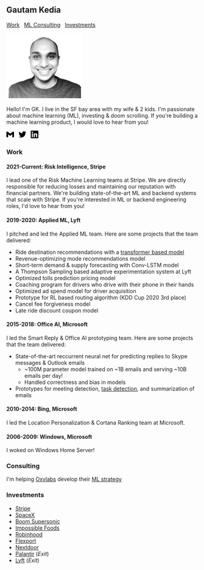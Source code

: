 ## Gautam Kedia
[Work](#work) &nbsp; [ML Consulting](#consulting) &nbsp; [Investments](#investments)

<img src="profile.png" width="200">

Hello! I'm GK. I live in the SF bay area with my wife & 2 kids. I'm passionate about machine learning (ML), investing & doom scrolling. If you're building a machine learning product, I would love to hear from you!

[<img src="assets/svg/gmail.svg" width="20">](mailto:gautamkedia@gmail.com) &nbsp;  [<img src="assets/svg/twitter.svg" width="20">](https://twitter.com/thegautam) &nbsp; [<img src="assets/svg/linkedin.svg" width="20">](https://www.linkedin.com/in/gautam-kedia-8a275730/)


### Work 

#### 2021-Current: Risk Intelligence, Stripe

I lead one of the Risk Machine Learning teams at Stripe. We are directly responsible for reducing losses and maintaining our reputation with financial partners. We're building state-of-the-art ML and backend systems that scale with Stripe. If you're interested in ML or backend engineering roles, I'd love to hear from you!

#### 2019-2020: Applied ML, Lyft
I pitched and led the Applied ML team. Here are some projects that the team delivered:
* Ride destination recommendations with a [transformer based model](https://eng.lyft.com/how-lyft-predicts-your-destination-with-attention-791146b0a439)
* Revenue-optimizing mode recommendations model
* Short-term demand & supply forecasting with Conv-LSTM model
* A Thompson Sampling based adaptive experimentation system at Lyft
* Optimized tolls prediction pricing model
* Coaching program for drivers who drive with their phone in their hands
* Optimized ad spend model for driver acquisition
* Prototype for RL based routing algorithm (KDD Cup 2020 3rd place)
* Cancel fee forgiveness model
* Late ride discount coupon model

#### 2015-2018: Office AI, Microsoft
I led the Smart Reply & Office AI prototyping team. Here are some projects that the team delivered:

* State-of-the-art reccurrent neural net for predicting replies to Skype messages & Outlook emails
  * ~100M parameter model trained on ~1B emails and serving ~10B emails per day!
  * Handled correctness and bias in models
* Prototypes for meeting detection, [task detection](https://blogs.windows.com/windowsexperience/2017/02/09/cortana-reminds-important-stuff-even-forget-ask/), and summarization of emails

#### 2010-2014: Bing, Microsoft
I led the Location Personalization & Cortana Ranking team at Microsoft.

#### 2006-2009: Windows, Microsoft
I woked on Windows Home Server!


### Consulting

I'm helping [Oxylabs](oxylabs.io) develop their [ML strategy](https://apnews.com/press-release/accesswire/265ddbed7c8f38c7a612caaaa5fc9fe5)

### Investments

* [Stripe](https://www.stripe.com/)
* [SpaceX](https://www.spacex.com/)
* [Boom Supersonic](https://boomsupersonic.com/)
* [Impossible Foods](https://www.impossiblefoods.com/)
* [Robinhood](https://robinhood.com/)
* [Flexport](https://www.flexport.com/)
* [Nextdoor](https://nextdoor.com/)
* [Palantir](https://www.palantir.com/) (*Exit*)
* [Lyft](https://www.lyft.com/) (*Exit*)


